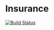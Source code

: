 # Insurance

[![Build Status](https://travis-ci.com/rexhepberlajolli/Insurance.svg?token=SCeWpri5MyA2EEmP7ypQ&branch=master)](https://travis-ci.com/rexhepberlajolli/Insurance)